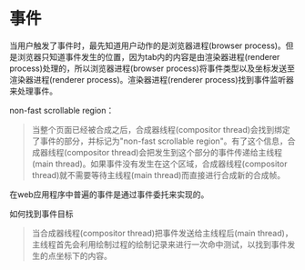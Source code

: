 # 事件

当用户触发了事件时，最先知道用户动作的是浏览器进程(browser process)。但是浏览器只知道事件发生的位置，因为tab内的内容是由渲染器进程(renderer process)处理的，所以浏览器进程(browser process)将事件类型以及坐标发送至渲染器进程(renderer process)。渲染器进程(renderer process)找到事件监听器来处理事件。

non-fast scrollable region：  
> 当整个页面已经被合成之后，合成器线程(compositor thread)会找到绑定了事件的部分，并标记为"non-fast scrollable region"。有了这个信息，合成器线程(compositor thread)会把发生到这个部分的事件传递给主线程(main thread)。如果事件没有发生在这个区域，合成器线程(compositor thread)就不需要等待主线程(main thread)而直接进行合成新的合成帧。

在web应用程序中普遍的事件是通过事件委托来实现的。

如何找到事件目标  
> 当合成器线程(compositor thread)把事件发送给主线程后(main thread)，主线程首先会利用绘制过程的绘制记录来进行一次命中测试，以找到事件发生的点坐标下的内容。

